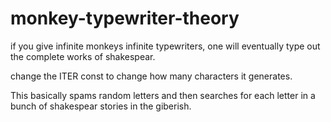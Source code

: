 # monkey-typewriter-theory
if you give infinite monkeys infinite typewriters, one will eventually type out the complete works of shakespear.

change the ITER const to change how many characters it generates.

This basically spams random letters and then searches for each letter in a bunch of shakespear stories
in the giberish. 
